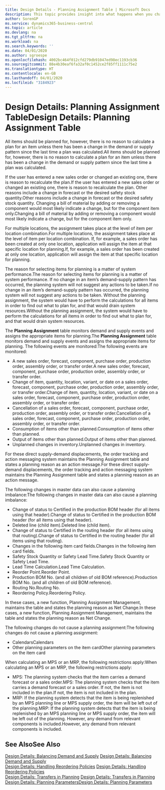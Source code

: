 ```yaml
---
title: Design Details - Planning Assignment Table | Microsoft Docs
description: This topic provides insight into what happens when you change how you plan for an item.
author: SorenGP
ms.service: dynamics365-business-central
ms.topic: article
ms.devlang: na
ms.tgt_pltfrm: na
ms.workload: na
ms.search.keywords: ''
ms.date: 04/01/2020
ms.author: sgroespe
ms.openlocfilehash: 4002bc464f012cfd279db91047ed98ec1193cb36
ms.sourcegitcommit: 88e4b30eaf6fa32af0c1452ce2f85ff1111c75e2
ms.translationtype: HT
ms.contentlocale: en-GB
ms.lasthandoff: 04/01/2020
ms.locfileid: "3184923"
---
```

# <a name="design-details-planning-assignment-table"></a><span data-ttu-id="a1b06-103">Design Details: Planning Assignment Table</span><span class="sxs-lookup"><span data-stu-id="a1b06-103">Design Details: Planning Assignment Table</span></span>
<span data-ttu-id="a1b06-104">All items should be planned for, however, there is no reason to calculate a plan for an item unless there has been a change in the demand or supply pattern since the last time a plan was calculated.</span><span class="sxs-lookup"><span data-stu-id="a1b06-104">All items should be planned for, however, there is no reason to calculate a plan for an item unless there has been a change in the demand or supply pattern since the last time a plan was calculated.</span></span>  

<span data-ttu-id="a1b06-105">If the user has entered a new sales order or changed an existing one, there is reason to recalculate the plan.</span><span class="sxs-lookup"><span data-stu-id="a1b06-105">If the user has entered a new sales order or changed an existing one, there is reason to recalculate the plan.</span></span> <span data-ttu-id="a1b06-106">Other reasons include a change in forecast or the desired safety stock quantity.</span><span class="sxs-lookup"><span data-stu-id="a1b06-106">Other reasons include a change in forecast or the desired safety stock quantity.</span></span> <span data-ttu-id="a1b06-107">Changing a bill of material by adding or removing a component would most likely indicate a change, but for the component item only.</span><span class="sxs-lookup"><span data-stu-id="a1b06-107">Changing a bill of material by adding or removing a component would most likely indicate a change, but for the component item only.</span></span>  

<span data-ttu-id="a1b06-108">For multiple locations, the assignment takes place at the level of item per location combination.</span><span class="sxs-lookup"><span data-stu-id="a1b06-108">For multiple locations, the assignment takes place at the level of item per location combination.</span></span> <span data-ttu-id="a1b06-109">If, for example, a sales order has been created at only one location, application will assign the item at that specific location for planning.</span><span class="sxs-lookup"><span data-stu-id="a1b06-109">If, for example, a sales order has been created at only one location, application will assign the item at that specific location for planning.</span></span>  

<span data-ttu-id="a1b06-110">The reason for selecting items for planning is a matter of system performance.</span><span class="sxs-lookup"><span data-stu-id="a1b06-110">The reason for selecting items for planning is a matter of system performance.</span></span> <span data-ttu-id="a1b06-111">If no change in an item’s demand-supply pattern has occurred, the planning system will not suggest any actions to be taken.</span><span class="sxs-lookup"><span data-stu-id="a1b06-111">If no change in an item’s demand-supply pattern has occurred, the planning system will not suggest any actions to be taken.</span></span> <span data-ttu-id="a1b06-112">Without the planning assignment, the system would have to perform the calculations for all items in order to find out what to plan for, and that would drain system resources.</span><span class="sxs-lookup"><span data-stu-id="a1b06-112">Without the planning assignment, the system would have to perform the calculations for all items in order to find out what to plan for, and that would drain system resources.</span></span>  

<span data-ttu-id="a1b06-113">The **Planning Assignment** table monitors demand and supply events and assigns the appropriate items for planning.</span><span class="sxs-lookup"><span data-stu-id="a1b06-113">The **Planning Assignment** table monitors demand and supply events and assigns the appropriate items for planning.</span></span> <span data-ttu-id="a1b06-114">The following events are monitored:</span><span class="sxs-lookup"><span data-stu-id="a1b06-114">The following events are monitored:</span></span>  

* <span data-ttu-id="a1b06-115">A new sales order, forecast, component, purchase order, production order, assembly order, or transfer order.</span><span class="sxs-lookup"><span data-stu-id="a1b06-115">A new sales order, forecast, component, purchase order, production order, assembly order, or transfer order.</span></span>  
* <span data-ttu-id="a1b06-116">Change of item, quantity, location, variant, or date on a sales order, forecast, component, purchase order, production order, assembly order, or transfer order.</span><span class="sxs-lookup"><span data-stu-id="a1b06-116">Change of item, quantity, location, variant, or date on a sales order, forecast, component, purchase order, production order, assembly order, or transfer order.</span></span>  
* <span data-ttu-id="a1b06-117">Cancellation of a sales order, forecast, component, purchase order, production order, assembly order, or transfer order.</span><span class="sxs-lookup"><span data-stu-id="a1b06-117">Cancellation of a sales order, forecast, component, purchase order, production order, assembly order, or transfer order.</span></span>  
* <span data-ttu-id="a1b06-118">Consumption of items other than planned.</span><span class="sxs-lookup"><span data-stu-id="a1b06-118">Consumption of items other than planned.</span></span>  
* <span data-ttu-id="a1b06-119">Output of items other than planned.</span><span class="sxs-lookup"><span data-stu-id="a1b06-119">Output of items other than planned.</span></span>  
* <span data-ttu-id="a1b06-120">Unplanned changes in inventory.</span><span class="sxs-lookup"><span data-stu-id="a1b06-120">Unplanned changes in inventory.</span></span>  

<span data-ttu-id="a1b06-121">For these direct supply-demand displacements, the order tracking and action messaging system maintains the Planning Assignment table and states a planning reason as an action message.</span><span class="sxs-lookup"><span data-stu-id="a1b06-121">For these direct supply-demand displacements, the order tracking and action messaging system maintains the Planning Assignment table and states a planning reason as an action message.</span></span>  

<span data-ttu-id="a1b06-122">The following changes in master data can also cause a planning imbalance:</span><span class="sxs-lookup"><span data-stu-id="a1b06-122">The following changes in master data can also cause a planning imbalance:</span></span>  

* <span data-ttu-id="a1b06-123">Change of status to Certified in the production BOM header (for all items using that header).</span><span class="sxs-lookup"><span data-stu-id="a1b06-123">Change of status to Certified in the production BOM header (for all items using that header).</span></span>  
* <span data-ttu-id="a1b06-124">Deleted line (child item).</span><span class="sxs-lookup"><span data-stu-id="a1b06-124">Deleted line (child item).</span></span>  
* <span data-ttu-id="a1b06-125">Change of status to Certified in the routing header (for all items using that routing).</span><span class="sxs-lookup"><span data-stu-id="a1b06-125">Change of status to Certified in the routing header (for all items using that routing).</span></span>  
* <span data-ttu-id="a1b06-126">Changes in the following item card fields.</span><span class="sxs-lookup"><span data-stu-id="a1b06-126">Changes in the following item card fields.</span></span>  
* <span data-ttu-id="a1b06-127">Safety Stock Quantity or Safety Lead Time.</span><span class="sxs-lookup"><span data-stu-id="a1b06-127">Safety Stock Quantity or Safety Lead Time.</span></span>  
* <span data-ttu-id="a1b06-128">Lead Time Calculation.</span><span class="sxs-lookup"><span data-stu-id="a1b06-128">Lead Time Calculation.</span></span>  
* <span data-ttu-id="a1b06-129">Reorder Point.</span><span class="sxs-lookup"><span data-stu-id="a1b06-129">Reorder Point.</span></span>  
* <span data-ttu-id="a1b06-130">Production BOM No. (and all children of old BOM reference).</span><span class="sxs-lookup"><span data-stu-id="a1b06-130">Production BOM No. (and all children of old BOM reference).</span></span>  
* <span data-ttu-id="a1b06-131">Routing No.</span><span class="sxs-lookup"><span data-stu-id="a1b06-131">Routing No.</span></span>  
* <span data-ttu-id="a1b06-132">Reordering Policy.</span><span class="sxs-lookup"><span data-stu-id="a1b06-132">Reordering Policy.</span></span>  

<span data-ttu-id="a1b06-133">In these cases, a new function, Planning Assignment Management, maintains the table and states the planning reason as Net Change.</span><span class="sxs-lookup"><span data-stu-id="a1b06-133">In these cases, a new function, Planning Assignment Management, maintains the table and states the planning reason as Net Change.</span></span>  

<span data-ttu-id="a1b06-134">The following changes do not cause a planning assignment:</span><span class="sxs-lookup"><span data-stu-id="a1b06-134">The following changes do not cause a planning assignment:</span></span>  

* <span data-ttu-id="a1b06-135">Calendars</span><span class="sxs-lookup"><span data-stu-id="a1b06-135">Calendars</span></span>  
* <span data-ttu-id="a1b06-136">Other planning parameters on the item card</span><span class="sxs-lookup"><span data-stu-id="a1b06-136">Other planning parameters on the item card</span></span>  

<span data-ttu-id="a1b06-137">When calculating an MPS or an MRP, the following restrictions apply:</span><span class="sxs-lookup"><span data-stu-id="a1b06-137">When calculating an MPS or an MRP, the following restrictions apply:</span></span>  

* <span data-ttu-id="a1b06-138">MPS: The planning system checks that the item carries a demand forecast or a sales order.</span><span class="sxs-lookup"><span data-stu-id="a1b06-138">MPS: The planning system checks that the item carries a demand forecast or a sales order.</span></span> <span data-ttu-id="a1b06-139">If not, the item is not included in the plan.</span><span class="sxs-lookup"><span data-stu-id="a1b06-139">If not, the item is not included in the plan.</span></span>  
* <span data-ttu-id="a1b06-140">MRP: If the planning system detects that the item is being replenished by an MPS planning line or MPS supply order, the item will be left out of the planning.</span><span class="sxs-lookup"><span data-stu-id="a1b06-140">MRP: If the planning system detects that the item is being replenished by an MPS planning line or MPS supply order, the item will be left out of the planning.</span></span> <span data-ttu-id="a1b06-141">However, any demand from relevant components is included.</span><span class="sxs-lookup"><span data-stu-id="a1b06-141">However, any demand from relevant components is included.</span></span>  

## <a name="see-also"></a><span data-ttu-id="a1b06-142">See Also</span><span class="sxs-lookup"><span data-stu-id="a1b06-142">See Also</span></span>  
<span data-ttu-id="a1b06-143">[Design Details: Balancing Demand and Supply](design-details-balancing-demand-and-supply.md) </span><span class="sxs-lookup"><span data-stu-id="a1b06-143">[Design Details: Balancing Demand and Supply](design-details-balancing-demand-and-supply.md) </span></span>  
<span data-ttu-id="a1b06-144">[Design Details: Handling Reordering Policies](design-details-handling-reordering-policies.md) </span><span class="sxs-lookup"><span data-stu-id="a1b06-144">[Design Details: Handling Reordering Policies](design-details-handling-reordering-policies.md) </span></span>  
<span data-ttu-id="a1b06-145">[Design Details: Transfers in Planning](design-details-transfers-in-planning.md) </span><span class="sxs-lookup"><span data-stu-id="a1b06-145">[Design Details: Transfers in Planning](design-details-transfers-in-planning.md) </span></span>  
[<span data-ttu-id="a1b06-146">Design Details: Planning Parameters</span><span class="sxs-lookup"><span data-stu-id="a1b06-146">Design Details: Planning Parameters</span></span>](design-details-planning-parameters.md)  
